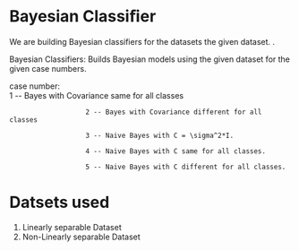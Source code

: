 # Bayesian Classiﬁer
We are building  Bayesian classifiers for the datasets the given dataset. .

Bayesian Classifiers: Builds Bayesian models using the given dataset for the given case numbers.

case number:          
                       1 -- Bayes with Covariance same for all classes

                       2 -- Bayes with Covariance different for all classes

                       3 -- Naive Bayes with C = \sigma^2*I.

                       4 -- Naive Bayes with C same for all classes.

                       5 -- Naive Bayes with C different for all classes.

# Datsets used
1. Linearly separable Dataset
2. Non-Linearly separable Dataset
